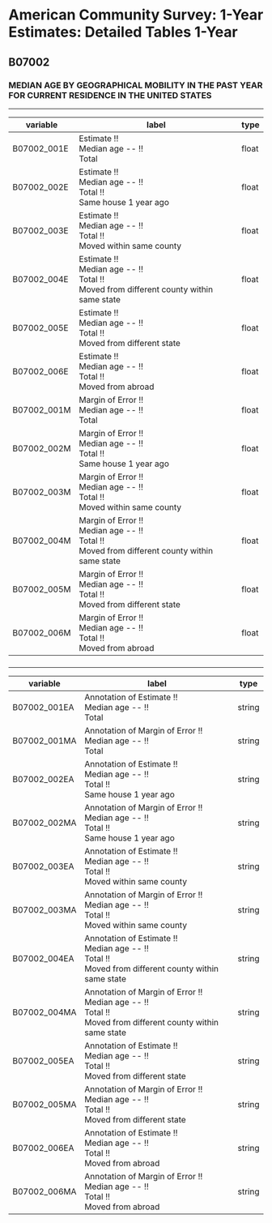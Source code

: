 # American Community Survey: 1-Year Estimates: Detailed Tables 1-Year

## B07002

### MEDIAN AGE BY GEOGRAPHICAL MOBILITY IN THE PAST YEAR FOR CURRENT RESIDENCE IN THE UNITED STATES

___

| variable | label | type |
| ----- | ----- | ----- |
| B07002_001E | Estimate !!<br>Median age -- !!<br>Total | float |
| B07002_002E | Estimate !!<br>Median age -- !!<br>Total !!<br>Same house 1 year ago | float |
| B07002_003E | Estimate !!<br>Median age -- !!<br>Total !!<br>Moved within same county | float |
| B07002_004E | Estimate !!<br>Median age -- !!<br>Total !!<br>Moved from different county within same state | float |
| B07002_005E | Estimate !!<br>Median age -- !!<br>Total !!<br>Moved from different state | float |
| B07002_006E | Estimate !!<br>Median age -- !!<br>Total !!<br>Moved from abroad | float |
| B07002_001M | Margin of Error !!<br>Median age -- !!<br>Total | float |
| B07002_002M | Margin of Error !!<br>Median age -- !!<br>Total !!<br>Same house 1 year ago | float |
| B07002_003M | Margin of Error !!<br>Median age -- !!<br>Total !!<br>Moved within same county | float |
| B07002_004M | Margin of Error !!<br>Median age -- !!<br>Total !!<br>Moved from different county within same state | float |
| B07002_005M | Margin of Error !!<br>Median age -- !!<br>Total !!<br>Moved from different state | float |
| B07002_006M | Margin of Error !!<br>Median age -- !!<br>Total !!<br>Moved from abroad | float |
### 

___

| variable | label | type |
| ----- | ----- | ----- |
| B07002_001EA | Annotation of Estimate !!<br>Median age -- !!<br>Total | string |
| B07002_001MA | Annotation of Margin of Error !!<br>Median age -- !!<br>Total | string |
| B07002_002EA | Annotation of Estimate !!<br>Median age -- !!<br>Total !!<br>Same house 1 year ago | string |
| B07002_002MA | Annotation of Margin of Error !!<br>Median age -- !!<br>Total !!<br>Same house 1 year ago | string |
| B07002_003EA | Annotation of Estimate !!<br>Median age -- !!<br>Total !!<br>Moved within same county | string |
| B07002_003MA | Annotation of Margin of Error !!<br>Median age -- !!<br>Total !!<br>Moved within same county | string |
| B07002_004EA | Annotation of Estimate !!<br>Median age -- !!<br>Total !!<br>Moved from different county within same state | string |
| B07002_004MA | Annotation of Margin of Error !!<br>Median age -- !!<br>Total !!<br>Moved from different county within same state | string |
| B07002_005EA | Annotation of Estimate !!<br>Median age -- !!<br>Total !!<br>Moved from different state | string |
| B07002_005MA | Annotation of Margin of Error !!<br>Median age -- !!<br>Total !!<br>Moved from different state | string |
| B07002_006EA | Annotation of Estimate !!<br>Median age -- !!<br>Total !!<br>Moved from abroad | string |
| B07002_006MA | Annotation of Margin of Error !!<br>Median age -- !!<br>Total !!<br>Moved from abroad | string |

